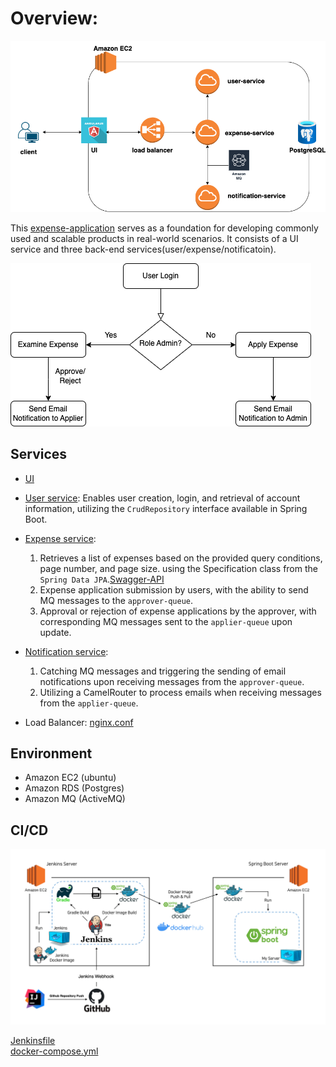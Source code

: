 # Overview:
![project image](images/project.png)

This [expense-application](http://ec2-13-215-209-48.ap-southeast-1.compute.amazonaws.com/) serves as a foundation for developing commonly used and scalable products in real-world scenarios. It consists of a UI service and three back-end services(user/expense/notificatoin).

![diagram image](images/diagram.png)

## Services

- [UI](https://github.com/twinva1/application-web)

- [User service](https://github.com/JoanneChangInnova/expense-application/tree/master/user-service): Enables user creation, login, and retrieval of account information, utilizing the `CrudRepository` interface available in Spring Boot.

- [Expense service](https://github.com/JoanneChangInnova/expense-application/tree/master/expense-service):    
   1. Retrieves a list of expenses based on the provided query conditions, page number, and page size. using the Specification class from the `Spring Data JPA`.[Swagger-API](http://ec2-13-215-209-48.ap-southeast-1.compute.amazonaws.com/expense/swagger-ui/#/Expense)
   2. Expense application submission by users, with the ability to send MQ messages to the `approver-queue`.
   3. Approval or rejection of expense applications by the approver, with corresponding MQ messages sent to the `applier-queue` upon update.
   
- [Notification service](https://github.com/JoanneChangInnova/expense-application/tree/master/notification-service): 
  1. Catching MQ messages and triggering the sending of email notifications upon receiving messages from the `approver-queue`.
  2. Utilizing a CamelRouter to process emails when receiving messages from the `applier-queue`.
  
- Load Balancer:
  [nginx.conf](https://github.com/twinva1/application-web/blob/master/nginx.conf)

## Environment

- Amazon EC2 (ubuntu)
- Amazon RDS (Postgres)
- Amazon MQ (ActiveMQ)


## CI/CD
![CI/CD image](images/CI_CD.png "A CI/CD image")

[Jenkinsfile](Jenkinsfile)                      
[docker-compose.yml](docker-compose.yml)
